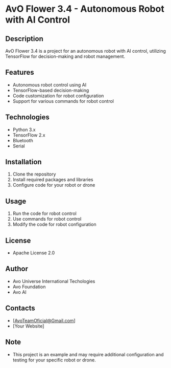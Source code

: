 # AvO Flower 3.4 - Autonomous Robot with AI Control

## Description

AvO Flower 3.4 is a project for an autonomous robot with AI control, utilizing TensorFlow for decision-making and robot management.

## Features

* Autonomous robot control using AI
* TensorFlow-based decision-making
* Code customization for robot configuration
* Support for various commands for robot control

## Technologies

* Python 3.x
* TensorFlow 2.x
* Bluetooth
* Serial

## Installation

1. Clone the repository
2. Install required packages and libraries
3. Configure code for your robot or drone

## Usage

1. Run the code for robot control
2. Use commands for robot control
3. Modify the code for robot configuration

## License

* Apache License 2.0

## Author

* Avo Universe International Techologies
* Avo Foundation
* Avo AI

## Contacts

* [AvoTeamOficial@Gmail.com]
* [Your Website]

## Note

* This project is an example and may require additional configuration and testing for your specific robot or drone.
